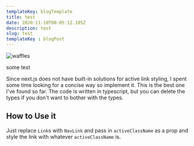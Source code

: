 ```yaml
---
templateKey: blogTemplate
title: test
date: 2020-11-10T00:05:12.105Z
description: test
slug: test
templateKey : blogPost
---
```

![waffles](/img/4-copia.jpeg "waffles receipe")

some test

Since next.js does not have built-in solutions for active link styling, I spent some time looking for a concise way so implement it. This is the best one I've found so far. The code is written in typescript, but you can delete the types if you don't want to bother with the types.

## How to Use it

Just replace `Link`s with `NavLink` and pass in `activeClassName` as a prop and style the link with whatever `activeClassName` is.